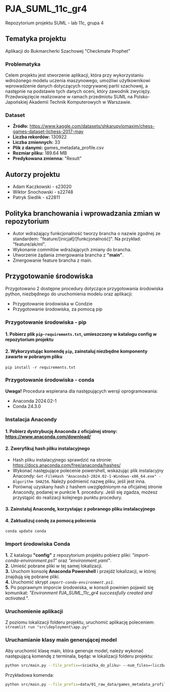 # PJA_SUML_11c_gr4

Repozytorium projektu SUML - lab 11c, grupa 4

## Tematyka projektu

Aplikacji do Bukmarcherki Szachowej "Checkmate Prophet"

### Problematyka

Celem projektu jest stworzenie aplikacji, która przy wykorzystaniu wdrożonego modelu uczenia maszynowego, umożliwi użytkownikowi wprowadzenie danych dotyczących rozgrywanej partii szachowej, a następnie na podstawie tych danych oceni, który zawodnik zwycięży.
Przedwsięzięcie realizowane w ramach przedmiotu SUML na Polsko-Japońskiej Akademii Technik Komputerowych w Warszawie.

### Dataset

- **Źródło:** <https://www.kaggle.com/datasets/shkarupylomaxim/chess-games-dataset-lichess-2017-may>  
- **Liczba rekordów:** 130922  
- **Liczba zmiennych:** 33  
- **Plik z danymi:** games_metadata_profile.csv  
- **Rozmiar pliku:** 189.64 MB  
- **Predykowana zmienna:** "Result"  

## Autorzy projektu

- Adam Kaczkowski - s23020  
- Wiktor Snochowski - s22748  
- Patryk Siedlik - s22811  

## Polityka branchowania i wprowadzania zmian w repozytorium

- Autor wdrażający funkcjonalność tworzy brancha o nazwie zgodnej ze standardem: "feature/[inicjał]/[funkcjonalność]". Na przykład: "feature/ak/ml".  
- Wykonanie commitów wdrażających zmiany do brancha.  
- Utworzenie żądania zmergowania brancha z **"main"**.  
- Zmergowanie feature brancha z main.

## Przygotowanie środowiska

Przygotowano 2 dostępne procedury dotyczące przygotowania środowiska python, niezbędnego do uruchomienia modelu oraz aplikacji:

- Przygotowanie środowiska w Condzie  
- Przygotowanie środowiska, za pomocą pip  

### Przygotowanie środowiska - pip

#### 1. Pobierz plik `pip-requirements.txt`, umieszczony w katalogu config w repozytorium projektu

#### 2. Wykorzystując komendę `pip`, zainstaluj niezbędne komponenty zawarte w pobranym pliku

`pip install -r requirements.txt`

### Przygotowanie środowiska - conda

**Uwaga!**
Procedura wspierana dla następujących wersji oprogramowania:  

- Anaconda 2024.02-1  
- Conda 24.3.0  

### Instalacja Anacondy

#### 1. Pobierz dystrybucję Anaconda z oficjalnej strony: <https://www.anaconda.com/download/>

#### 2. Zweryfikuj hash pliku instalacyjnego

- Hash pliku instalacyjnego sprawdzić na stronie: <https://docs.anaconda.com/free/anaconda/hashes/>  
- Wykonać następujące polecenie powershell, wskazując plik instalacyjny Anacondy: `Get-FileHash "Anaconda3-2024.02-1-Windows-x86_64.exe" -Algorithm SHA256`. Należy podmienić nazwę pliku, jeśli jest inna.  
- Porównaj uzyskany hash z hashem uwzględnionym na oficjalnej stronie Anacondy, podanej w punkcie **1.** procedury. Jeśli się zgadza, możesz przystąpić do realizacji kolejnego punktu procedury.  

#### 3. Zainstaluj Anacondę, korzystając z pobranego pliku instalacyjnego

#### 4. Zaktualizuj condę za pomocą polecenia

`conda update conda`

### Import środowiska Conda

**1.** Z katalogu **"config"** z repozytorium projektu pobierz pliki: *"import-conda-environment.ps1"* oraz *"environment.yaml"*.  
**2.** Umieść pobrane pliki w tej samej lokalizacji.  
**3.** Uruchom konsolę **Anaconda Powershell** i przejdź lokalizacji, w której znajdują się pobrane pliki.  
**4.** Uruchomić skrypt *`import-conda-environment.ps1`*.  
**5.** Po poprawnym imporcie środowiska, w konsoli powinien pojawić się komunikat: *"Environment PJA_SUML_11c_gr4 successfully created and activated."*.

### Uruchomienie aplikacji

Z poziomu lokalizacji folderu projektu, uruchomić aplikację poleceniem:
`streamlit run "src\deployment\app.py"`

### Uruchamianie klasy main generującej model

Aby uruchomić klasę main, która generuje model, należy wykonać następującą komendę z terminala, będąc w lokalizacji folderu projektu:

```bash
python src/main.py --file_prefix=<ścieżka_do_pliku> --num_files=<liczba_plików> --output_file=<ścieżka_do_pliku_wyjściowego> --use_automl --train=<wartość> --test=<wartość> --validation=<wartość> --seed=<wartość> --n_samples=<liczba_próbek> --time_limit=<limit_czasu> --n_estimators=<liczba_estymatorów> --n_estimators_pipeline=<liczba_estymatorów_pipeline> --random_state_pipeline=<wartość> --n_samples_evaluate=<liczba_próbek_do_ewaluacji> --random_state_evaluate=<wartość> --wandb_project=<nazwa_projektu> --wandb_api_key=<klucz_api_wandb>
```
Przykładowa komenda:

```bash
python src/main.py --file_prefix=data/01_raw_data/games_metadata_profile_2024_01 --num_files=16 --output_file=data/01_raw_data/full_dataset.csv --use_automl --train=0.8 --test=0.1 --validation=0.1 --seed=50 --n_samples=500 --time_limit=60 --n_estimators=100 --n_estimators_pipeline=100 --random_state_pipeline=42 --n_samples_evaluate=100 --random_state_evaluate=0 --wandb_project=Checkmate_Prophet --wandb_api_key=<twój_klucz_api_wandb>
```
